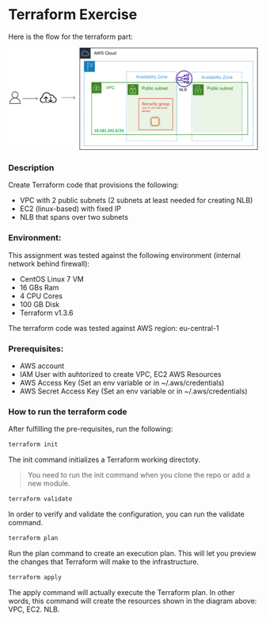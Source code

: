 # Terraform Exercise

Here is the flow for the terraform part:

![alt text](https://github.com/pavlovnicola/terraform_exercise/blob/master/terraform-arch.png?raw=true)

### Description

Create Terraform code that provisions the following:

- VPC with 2 public subnets (2 subnets at least needed for creating NLB)
- EC2 (linux-based) with fixed IP
- NLB that spans over two subnets

### Environment:

This assignment was tested against the following environment (internal network behind firewall):

- CentOS Linux 7 VM
- 16 GBs Ram
- 4 CPU Cores
- 100 GB Disk
- Terraform v1.3.6

The terraform code was tested against AWS region: eu-central-1

### Prerequisites:

- AWS account
- IAM User with auhtorized to create VPC, EC2 AWS Resources
- AWS Access Key        (Set an env variable or in ~/.aws/credentials)
- AWS Secret Access Key (Set an env variable or in ~/.aws/credentials)

### How to run the terraform code

After fulfilling the pre-requisites, run the following:

```ruby
terraform init
```

The init command initializes a Terraform working directoty.

> You need to run the init command when you clone the repo or add a new module.

```ruby
terraform validate
```

In order to verify and validate the configuration, you can run the validate command.

```ruby
terraform plan
```

Run the plan command to create an execution plan. This will let you preview the changes that Terraform will make to the infrastructure.

```ruby
terraform apply
```

The apply command will actually execute the Terraform plan. In other words, this command will create the resources shown in the diagram above: VPC, EC2. NLB.

